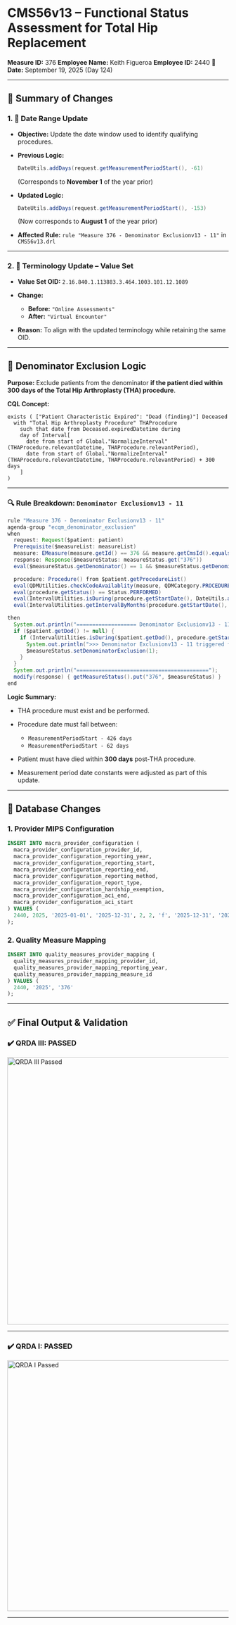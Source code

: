 # CMS56v13 – Functional Status Assessment for Total Hip Replacement

**Measure ID:** 376
**Employee Name:** Keith Figueroa
**Employee ID:** 2440
📅 **Date:** September 19, 2025 (Day 124)

---

## 🔄 Summary of Changes

### 1. 📆 **Date Range Update**

* **Objective:** Update the date window used to identify qualifying procedures.

* **Previous Logic:**

  ```java
  DateUtils.addDays(request.getMeasurementPeriodStart(), -61)
  ```

  (Corresponds to **November 1** of the year prior)

* **Updated Logic:**

  ```java
  DateUtils.addDays(request.getMeasurementPeriodStart(), -153)
  ```

  (Now corresponds to **August 1** of the year prior)

* **Affected Rule:**
  `rule "Measure 376 - Denominator Exclusionv13 - 11"` in `CMS56v13.drl`

---

### 2. 🧾 **Terminology Update – Value Set**

* **Value Set OID:** `2.16.840.1.113883.3.464.1003.101.12.1089`

* **Change:**

  * **Before:** `"Online Assessments"`
  * **After:** `"Virtual Encounter"`

* **Reason:** To align with the updated terminology while retaining the same OID.

---

## 🧠 Denominator Exclusion Logic

**Purpose:**
Exclude patients from the denominator **if the patient died within 300 days of the Total Hip Arthroplasty (THA) procedure**.

**CQL Concept:**

```cql
exists ( ["Patient Characteristic Expired": "Dead (finding)"] Deceased
  with "Total Hip Arthroplasty Procedure" THAProcedure
    such that date from Deceased.expiredDatetime during
    day of Interval[
      date from start of Global."NormalizeInterval"(THAProcedure.relevantDatetime, THAProcedure.relevantPeriod),
      date from start of Global."NormalizeInterval"(THAProcedure.relevantDatetime, THAProcedure.relevantPeriod) + 300 days
    ]
)
```

---

### 🔍 Rule Breakdown: `Denominator Exclusionv13 - 11`

```java
rule "Measure 376 - Denominator Exclusionv13 - 11"
agenda-group "ecqm_denominator_exclusion"
when
  request: Request($patient: patient)
  Prerequisite($measureList: measureList)
  measure: EMeasure(measure.getId() == 376 && measure.getCmsId().equals("CMS56v13")) from $measureList
  response: Response($measureStatus: measureStatus.get("376"))
  eval($measureStatus.getDenominator() == 1 && $measureStatus.getDenominatorExclusion() == 0)

  procedure: Procedure() from $patient.getProcedureList()
  eval(QDMUtilities.checkCodeAvailablity(measure, QDMCategory.PROCEDURE, "2.16.840.1.113883.3.464.1003.198.12.1006", procedure.getCode(), procedure.getCodeSystemOID()))
  eval(procedure.getStatus() == Status.PERFORMED)
  eval(IntervalUtilities.isDuring(procedure.getStartDate(), DateUtils.addDays(request.getMeasurementPeriodStart(), -426), DateUtils.addDays(request.getMeasurementPeriodStart(), -62)))
  eval(IntervalUtilities.getIntervalByMonths(procedure.getStartDate(), request.getMeasurementPeriodStart()) < 14)

then
  System.out.println("=================== Denominator Exclusionv13 - 11 =======================");
  if ($patient.getDod() != null) {
    if (IntervalUtilities.isDuring($patient.getDod(), procedure.getStartDate(), DateUtils.addDays(procedure.getStartDate(), 300))) {
      System.out.println(">>> Denominator Exclusionv13 - 11 triggered for patient: " + $patient.getPatientId() + ", DOD: " + $patient.getDod());
      $measureStatus.setDenominatorExclusion(1);
    }
  }
  System.out.println("==========================================");
  modify(response) { getMeasureStatus().put("376", $measureStatus) }
end
```

**Logic Summary:**

* THA procedure must exist and be performed.
* Procedure date must fall between:

  * `MeasurementPeriodStart - 426 days`
  * `MeasurementPeriodStart - 62 days`
* Patient must have died within **300 days** post-THA procedure.
* Measurement period date constants were adjusted as part of this update.

---

## 🧾 Database Changes

### 1. **Provider MIPS Configuration**

```sql
INSERT INTO macra_provider_configuration (
  macra_provider_configuration_provider_id,
  macra_provider_configuration_reporting_year,
  macra_provider_configuration_reporting_start,
  macra_provider_configuration_reporting_end,
  macra_provider_configuration_reporting_method,
  macra_provider_configuration_report_type,
  macra_provider_configuration_hardship_exemption,
  macra_provider_configuration_aci_end,
  macra_provider_configuration_aci_start
) VALUES (
  2440, 2025, '2025-01-01', '2025-12-31', 2, 2, 'f', '2025-12-31', '2025-01-01'
);
```

### 2. **Quality Measure Mapping**

```sql
INSERT INTO quality_measures_provider_mapping (
  quality_measures_provider_mapping_provider_id,
  quality_measures_provider_mapping_reporting_year,
  quality_measures_provider_mapping_measure_id
) VALUES (
  2440, '2025', '376'
);
```

---



## ✅ Final Output & Validation

### ✔️ QRDA III: **PASSED**

<img width="787" height="608" alt="QRDA III Passed" src="https://github.com/user-attachments/assets/7a56a080-80bf-425d-9b63-7fb0429d8a7e" />

---

### ✔️ QRDA I: **PASSED**

<img width="751" height="570" alt="QRDA I Passed" src="https://github.com/user-attachments/assets/e8bf6793-969e-4ec7-8c78-ea6367d5e4da" />

---
